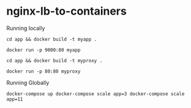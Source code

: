 # nginx-lb-to-containers

Running locally

`cd app && docker build -t myapp . `

`docker run -p 9000:80 myapp`


`cd app && docker build -t myproxy . `

`docker run -p 80:80 myproxy`


Running Globally 

`docker-compose up
docker-compose scale app=3
docker-compose scale app=11
`
